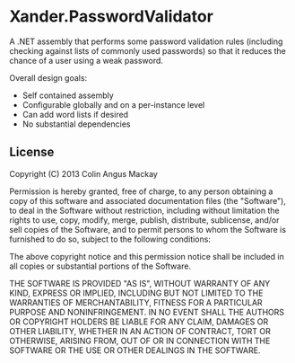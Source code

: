 Xander.PasswordValidator
========================

A .NET assembly that performs some password validation rules (including checking against lists of commonly used passwords) so that it reduces the chance of a user using a weak password.

Overall design goals:
* Self contained assembly
* Configurable globally and on a per-instance level
* Can add word lists if desired
* No substantial dependencies


License
-------

Copyright (C) 2013 Colin Angus Mackay

Permission is hereby granted, free of charge, to any person obtaining a copy of this software and associated documentation files (the "Software"), to deal in the Software without restriction, including without limitation the rights to use, copy, modify, merge, publish, distribute, sublicense, and/or sell copies of the Software, and to permit persons to whom the Software is furnished to do so, subject to the following conditions:

The above copyright notice and this permission notice shall be included in all copies or substantial portions of the Software.

THE SOFTWARE IS PROVIDED "AS IS", WITHOUT WARRANTY OF ANY KIND, EXPRESS OR IMPLIED, INCLUDING BUT NOT LIMITED TO THE WARRANTIES OF MERCHANTABILITY, FITNESS FOR A PARTICULAR PURPOSE AND NONINFRINGEMENT. IN NO EVENT SHALL THE AUTHORS OR COPYRIGHT HOLDERS BE LIABLE FOR ANY CLAIM, DAMAGES OR OTHER LIABILITY, WHETHER IN AN ACTION OF CONTRACT, TORT OR OTHERWISE, ARISING FROM, OUT OF OR IN CONNECTION WITH THE SOFTWARE OR THE USE OR OTHER DEALINGS IN THE SOFTWARE.